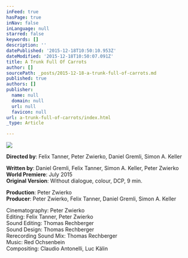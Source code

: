 ```yaml
---
inFeed: true
hasPage: true
inNav: false
inLanguage: null
starred: false
keywords: []
description: ''
datePublished: '2015-12-18T10:50:10.953Z'
dateModified: '2015-12-18T10:50:07.091Z'
title: A Trunk Full Of Carrots
author: []
sourcePath: _posts/2015-12-18-a-trunk-full-of-carrots.md
published: true
authors: []
publisher:
  name: null
  domain: null
  url: null
  favicon: null
url: a-trunk-full-of-carrots/index.html
_type: Article

---
```

![](https://s3-us-west-2.amazonaws.com/the-grid-img/p/f9bebe0de20a68089ebc616ae2362bcf30aa3eb2.jpg)

**Directed by**: Felix Tanner, Peter Zwierko, Daniel Gremli, Simon A. Keller

**Written by**: Daniel Gremli, Felix Tanner, Simon A. Keller, Peter Zwierko 
**World Premiere**: July 2015  
**Original Version**: Without dialogue, colour, DCP, 9 min. 

**Production**: Peter Zwierko   
**Producer**: Peter Zwierko, Felix Tanner, Daniel Gremli, Simon A. Keller

Cinematography: Peter Zwierko  
Editing: Felix Tanner, Peter Zwierko  
Sound Editing: Thomas Rechberger  
Sound Design: Thomas Rechberger  
Rerecording Sound Mix: Thomas Rechberger  
Music: Red Ochsenbein  
Compositing: Claudio Antonelli, Luc Kälin